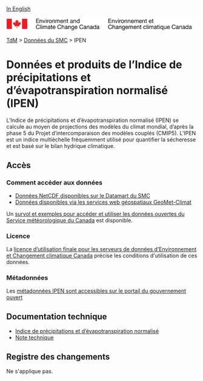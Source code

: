 [In English](readme_spei_en.md)

![ECCC logo](../../img_eccc-logo.png)

[TdM](../../readme_fr.md) > [Données du SMC](../readme_fr.md) > IPEN

# Données et produits de l’Indice de précipitations et d’évapotranspiration normalisé (IPEN)

L’Indice de précipitations et d’évapotranspiration normalisé (IPEN) se calcule au moyen de projections des modèles du climat mondial, d’après la phase 5 du Projet d’intercomparaison des modèles couplés (CMIP5). L’IPEN est un indice multiéchelle fréquemment utilisé pour quantifier la sécheresse et est basé sur le bilan hydrique climatique.

## Accès

### Comment accéder aux données

* [Données NetCDF disponibles sur le Datamart du SMC](https://gccode.ssc-spc.gc.ca/ec-msc/public-doc/master/ec-msc/public-doc/blob/master/docs/msc-data/climate_spei/readme_spei-datamart_fr.md)
* [Données disponibles via les services web géospatiaux GeoMet-Climat](https://gccode.ssc-spc.gc.ca/ec-msc/public-doc/master/ec-msc/public-doc/blob/master/docs/msc-geomet/readme_fr.md)

Un [survol et exemples pour accéder et utiliser les données ouvertes du Service météorologique du Canada](../../usage/readme_fr.md) est disponible.

### Licence

La [licence d’utilisation finale pour les serveurs de données d’Environnement et Changement climatique Canada](../../licence/readme_fr.md) précise les conditions d'utilisation de ces données.

### Métadonnées

Les [métadonnées IPEN sont accessibles sur le portail du gouvernement ouvert](https://ouvert.canada.ca/data/fr/dataset/59fe0076-9c78-4ff2-b107-26951b27de75)

## Documentation technique

* [Indice de précipitations et d’évapotranspiration normalisé](http://scenarios-climatiques.canada.ca/?page=spei-technical-notes)
* [Note technique](https://collaboration.cmc.ec.gc.ca/cmc/cmos/public_doc/msc-data/climate_cmip5/SPEI_Technical_Documentation_fr.pdf)

## Registre des changements 

Ne s'applique pas.